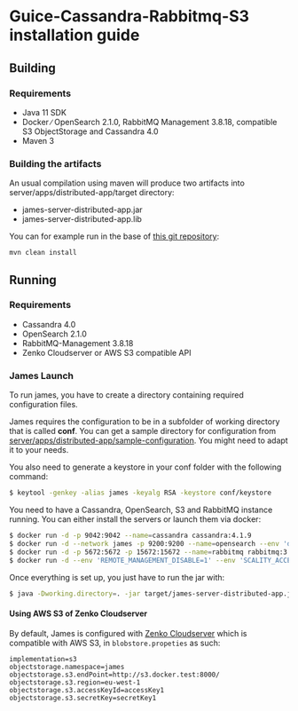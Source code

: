 # Guice-Cassandra-Rabbitmq-S3 installation guide

## Building

### Requirements

 - Java 11 SDK
 - Docker ∕ OpenSearch 2.1.0, RabbitMQ Management 3.8.18, compatible S3 ObjectStorage and Cassandra 4.0
 - Maven 3

### Building the artifacts

An usual compilation using maven will produce two artifacts into server/apps/distributed-app/target directory:

 * james-server-distributed-app.jar
 * james-server-distributed-app.lib

You can for example run in the base of [this git repository](https://github.com/apache/james-project):

```
mvn clean install
```

## Running

### Requirements

 * Cassandra 4.0
 * OpenSearch 2.1.0
 * RabbitMQ-Management 3.8.18
 * Zenko Cloudserver or AWS S3 compatible API

### James Launch

To run james, you have to create a directory containing required configuration files.

James requires the configuration to be in a subfolder of working directory that is called **conf**. You can get a sample
directory for configuration from
[server/apps/distributed-app/sample-configuration](https://github.com/apache/james-project/tree/master/server/apps/distributed-app/sample-configuration). You might need to adapt it to your needs.

You also need to generate a keystore in your conf folder with the following command:

```bash
$ keytool -genkey -alias james -keyalg RSA -keystore conf/keystore
```

You need to have a Cassandra, OpenSearch, S3 and RabbitMQ instance running. You can either install the servers or launch them via docker:

```bash
$ docker run -d -p 9042:9042 --name=cassandra cassandra:4.1.9
$ docker run -d --network james -p 9200:9200 --name=opensearch --env 'discovery.type=single-node' opensearchproject/opensearch:2.19.2
$ docker run -d -p 5672:5672 -p 15672:15672 --name=rabbitmq rabbitmq:3.13.3-management
$ docker run -d --env 'REMOTE_MANAGEMENT_DISABLE=1' --env 'SCALITY_ACCESS_KEY_ID=accessKey1' --env 'SCALITY_SECRET_ACCESS_KEY=secretKey1' --name=s3 ghcr.io/scality/cloudserver:c1ba296859690c1cbbec609aaae430f6b04b4745
```

Once everything is set up, you just have to run the jar with:

```bash
$ java -Dworking.directory=. -jar target/james-server-distributed-app.jar
```

#### Using AWS S3 of Zenko Cloudserver
By default, James is configured with [Zenko Cloudserver](https://hub.docker.com/r/zenko/cloudserver) which is compatible with AWS S3, in `blobstore.propeties` as such:

```
implementation=s3
objectstorage.namespace=james
objectstorage.s3.endPoint=http://s3.docker.test:8000/
objectstorage.s3.region=eu-west-1
objectstorage.s3.accessKeyId=accessKey1
objectstorage.s3.secretKey=secretKey1
```
